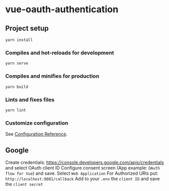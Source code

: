 # vue-oauth-authentication

## Project setup
```
yarn install
```

### Compiles and hot-reloads for development
```
yarn serve
```

### Compiles and minifies for production
```
yarn build
```

### Lints and fixes files
```
yarn lint
```

### Customize configuration
See [Configuration Reference](https://cli.vuejs.org/config/).

<!--
## FB
Convert your account into a Developer Account: https://developers.facebook.com/
Go to `My Apps` -> `Create App`
Provide your App's name and email
Click on `Create App Id`
Add `Facebook Login` and click on `Save Changes`
-->

## Google

Create credentials: https://console.developers.google.com/apis/credentials and select OAuth client ID
Configure consent screen (App example: `OAuth flow for Vue`) and save.
Select `Web Application`
For Authorized URIs put: `http://localhost:8081/callback`
Add to your `.env` the `client ID` and save the `client secret`